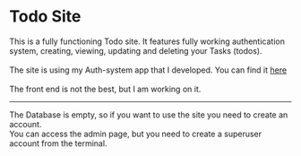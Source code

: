 # Todo Site
This is a fully functioning Todo site. It features fully working authentication system, creating, viewing, updating and deleting your Tasks (todos).<br>
<br>
The site is using my Auth-system app that I developed. You can find it [here](https://github.com/mirokrastev/django-projects/tree/master/Authentication%20System)<br>
<br>
The front end is not the best, but I am working on it.<br>
<hr>
The Database is empty, so if you want to use the site you need to create an account.<br>
You can access the admin page, but you need to create a superuser account from the terminal.
